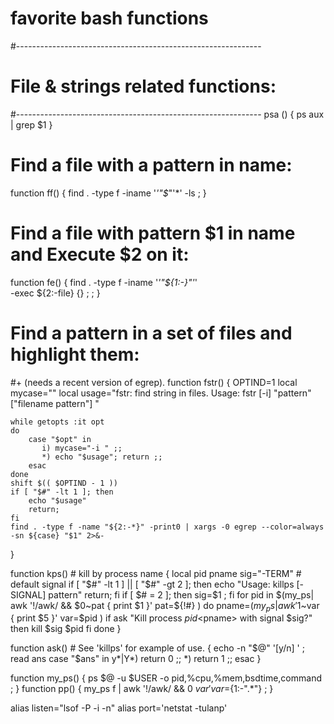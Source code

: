 # favorite bash functions

#-------------------------------------------------------------
# File & strings related functions:
#-------------------------------------------------------------
psa () {
  ps aux | grep $1
}




# Find a file with a pattern in name:
function ff() { find . -type f -iname '*'"$*"'*' -ls ; }


# Find a file with pattern $1 in name and Execute $2 on it:
function fe() { find . -type f -iname '*'"${1:-}"'*' \
-exec ${2:-file} {} \;  ; }


#  Find a pattern in a set of files and highlight them:
#+ (needs a recent version of egrep).
function fstr()
{
    OPTIND=1
    local mycase=""
    local usage="fstr: find string in files.
    Usage: fstr [-i] \"pattern\" [\"filename pattern\"] "


    while getopts :it opt
    do
        case "$opt" in
           i) mycase="-i " ;;
           *) echo "$usage"; return ;;
        esac
    done
    shift $(( $OPTIND - 1 ))
    if [ "$#" -lt 1 ]; then
        echo "$usage"
        return;
    fi
    find . -type f -name "${2:-*}" -print0 | xargs -0 egrep --color=always -sn ${case} "$1" 2>&-


}


function kps()   # kill by process name
{
    local pid pname sig="-TERM"   # default signal
    if [ "$#" -lt 1 ] || [ "$#" -gt 2 ]; then
        echo "Usage: killps [-SIGNAL] pattern"
        return;
    fi
    if [ $# = 2 ]; then sig=$1 ; fi
    for pid in $(my_ps| awk '!/awk/ && $0~pat { print $1 }' pat=${!#} )
    do
        pname=$(my_ps | awk '$1~var { print $5 }' var=$pid )
        if ask "Kill process $pid <$pname> with signal $sig?"
            then kill $sig $pid
        fi
    done
}


function ask()          # See 'killps' for example of use.
{
    echo -n "$@" '[y/n] ' ; read ans
    case "$ans" in
        y*|Y*) return 0 ;;
        *) return 1 ;;
    esac
}


function my_ps() { ps $@ -u $USER -o pid,%cpu,%mem,bsdtime,command ; }
function pp() { my_ps f | awk '!/awk/ && $0~var' var=${1:-".*"} ; }


alias listen="lsof -P -i -n"
alias port='netstat -tulanp'
















